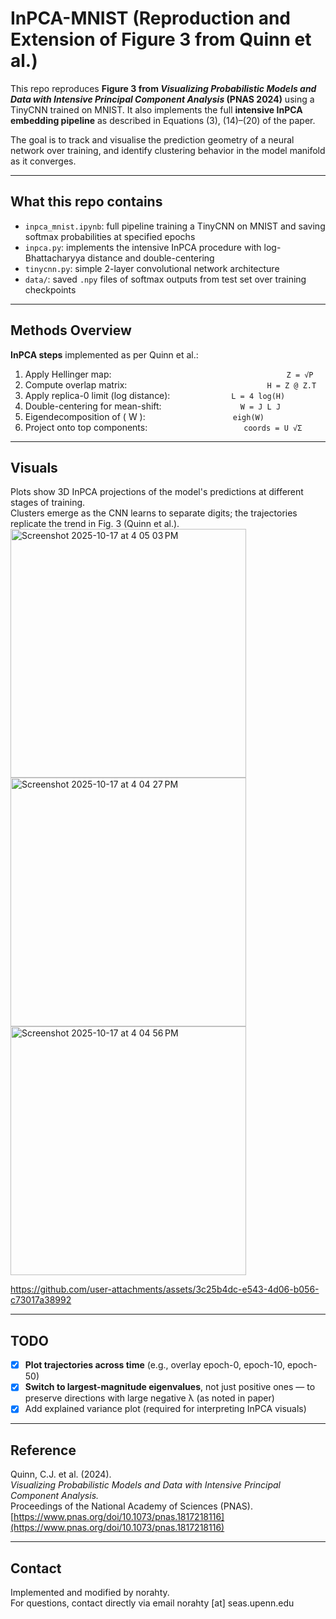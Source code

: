 # InPCA-MNIST (Reproduction and Extension of Figure 3 from Quinn et al.)

This repo reproduces **Figure 3 from _Visualizing Probabilistic Models and Data with Intensive Principal Component Analysis_ (PNAS 2024)** using a TinyCNN trained on MNIST. It also implements the full **intensive InPCA embedding pipeline** as described in Equations (3), (14)–(20) of the paper.

The goal is to track and visualise the prediction geometry of a neural network over training, and identify clustering behavior in the model manifold as it converges.

---

## What this repo contains

- `inpca_mnist.ipynb`: full pipeline training a TinyCNN on MNIST and saving softmax probabilities at specified epochs
- `inpca.py`: implements the intensive InPCA procedure with log-Bhattacharyya distance and double-centering
- `tinycnn.py`: simple 2-layer convolutional network architecture
- `data/`: saved `.npy` files of softmax outputs from test set over training checkpoints

---

## Methods Overview

**InPCA steps** implemented as per Quinn et al.:

1. Apply Hellinger map:                    `Z = √P`
2. Compute overlap matrix:                `H = Z @ Z.T`
3. Apply replica-0 limit (log distance):       `L = 4 log(H)`
4. Double-centering for mean-shift:         `W = J L J`
5. Eigendecomposition of \( W \):          `eigh(W)`
6. Project onto top components:           `coords = U √Σ`

---

## Visuals

Plots show 3D InPCA projections of the model's predictions at different stages of training.  
Clusters emerge as the CNN learns to separate digits; the trajectories replicate the trend in Fig. 3 (Quinn et al.).
<img width="377" height="398" alt="Screenshot 2025-10-17 at 4 05 03 PM" src="https://github.com/user-attachments/assets/f57fc2c3-f2a5-4c65-a62d-4792954d696c" />
<img width="377" height="398" alt="Screenshot 2025-10-17 at 4 04 27 PM" src="https://github.com/user-attachments/assets/38688cf4-2cee-4bcb-aac5-974f58de018f" />
<img width="377" height="398" alt="Screenshot 2025-10-17 at 4 04 56 PM" src="https://github.com/user-attachments/assets/6cafdd8e-3603-405f-bfce-f7a53012d4da" />




https://github.com/user-attachments/assets/3c25b4dc-e543-4d06-b056-c73017a38992



---

## TODO

- [x] **Plot trajectories across time** (e.g., overlay epoch-0, epoch-10, epoch-50)
- [x] **Switch to largest-magnitude eigenvalues**, not just positive ones — to preserve directions with large negative λ (as noted in paper)
- [x] Add explained variance plot (required for interpreting InPCA visuals)

---

## Reference

Quinn, C.J. et al. (2024).  
*Visualizing Probabilistic Models and Data with Intensive Principal Component Analysis.*  
Proceedings of the National Academy of Sciences (PNAS).  
[https://www.pnas.org/doi/10.1073/pnas.1817218116](https://www.pnas.org/doi/10.1073/pnas.1817218116)





---

## Contact

Implemented and modified by norahty.  
For questions, contact directly via email norahty [at] seas.upenn.edu
